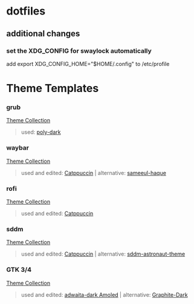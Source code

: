 # dotfiles

## additional changes

### set the XDG_CONFIG for swaylock automatically
add export XDG_CONFIG_HOME="$HOME/.config" to /etc/profile

# Theme Templates

### grub
[Theme Collection](https://github.com/jacksaur/Gorgeous-GRUB)
>used: [poly-dark](https://github.com/shvchk/poly-dark)

### waybar
[Theme Collection](https://github.com/topics/waybar-themes)
>used and edited: [Catppuccin](https://github.com/catppuccin/waybar) | alternative: [sameeul-haque](https://github.com/sameemul-haque/dotfiles)

### rofi
[Theme Collection](https://github.com/newmanls/rofi-themes-collection)
>used and edited: [Catppuccin](https://github.com/catppuccin/rofi)

### sddm
[Theme Collection](https://github.com/topics/sddm-theme)
>used and edited: [Catppuccin](https://github.com/catppuccin/sddm) | alternative: [sddm-astronaut-theme](https://github.com/Keyitdev/sddm-astronaut-theme)

### GTK 3/4
[Theme Collection](https://store.kde.org/browse?cat=135&ord=latest)
>used and edited: [adwaita-dark Amoled](https://gitlab.com/tearch-linux/artworks/themes-and-icons/adwaita-dark-amoled) | alternative: [Graphite-Dark](https://github.com/vinceliuice/Graphite-gtk-theme)
